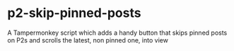# p2-skip-pinned-posts
A Tampermonkey script which adds a handy button that skips pinned posts on P2s and scrolls the latest, non pinned one, into view
